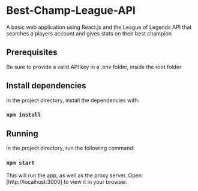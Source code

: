 # Best-Champ-League-API

A basic web application using React.js and the League of Legends API that searches a players account and gives stats on their best champion

## Prerequisites

Be sure to provide a valid API key in a .env folder, inside the root folder

## Install dependencies

In the project directory, install the dependencies with:

### `npm install`

## Running

In the project directory, run the following command:

### `npm start`

This will run the app, as well as the proxy server. 
Open [http://localhost:3000] to view it in your browser.